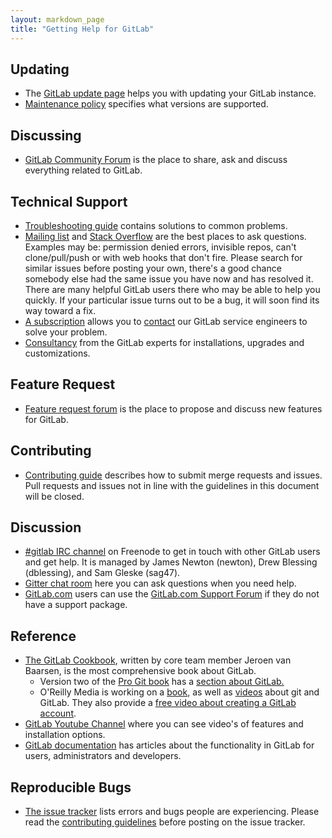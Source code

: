 ```yaml
---
layout: markdown_page
title: "Getting Help for GitLab"
---
```

## Updating
* The [GitLab update page](https://about.gitlab.com/update/) helps you with updating your GitLab instance.
* [Maintenance policy](https://gitlab.com/gitlab-org/gitlab-ce/blob/master/MAINTENANCE.md) specifies what versions are supported.

## Discussing
* [GitLab Community Forum](https://forum.gitlab.com/) is the place to share, ask and discuss everything related to GitLab.

## Technical Support
* [Troubleshooting guide](https://github.com/gitlabhq/gitlab-public-wiki/wiki/Trouble-Shooting-Guide) contains solutions to common problems.
* [Mailing list](https://groups.google.com/forum/#!forum/gitlabhq) and [Stack Overflow](http://stackoverflow.com/questions/tagged/gitlab) are the best places to ask questions. Examples may be: permission denied errors, invisible repos, can't clone/pull/push or with web hooks that don't fire. Please search for similar issues before posting your own, there's a good chance somebody else had the same issue you have now and has resolved it. There are many helpful GitLab users there who may be able to help you quickly. If your particular issue turns out to be a bug, it will soon find its way toward a fix.
* [A subscription](https://about.gitlab.com/subscription/) allows you to [contact](https://about.gitlab.com/contact/) our GitLab service engineers to solve your problem.
* [Consultancy](https://about.gitlab.com/consultancy/) from the GitLab experts for installations, upgrades and customizations.

## Feature Request
* [Feature request forum](http://feedback.gitlab.com) is the place to propose and discuss new features for GitLab.

## Contributing
* [Contributing guide](https://gitlab.com/gitlab-org/gitlab-ce/blob/master/CONTRIBUTING.md) describes how to submit merge requests and issues. Pull requests and issues not in line with the guidelines in this document will be closed.

## Discussion
* [#gitlab IRC channel](https://webchat.freenode.net/?channels=gitlab) on Freenode to get in touch with other GitLab users and get help. It is managed by James Newton (newton), Drew Blessing (dblessing), and Sam Gleske (sag47).
* [Gitter chat room](https://gitter.im/gitlabhq/gitlabhq#) here you can ask questions when you need help.
* [GitLab.com](https://about.gitlab.com/gitlab-com/) users can use the [GitLab.com Support Forum](https://gitlab.com/gitlab-com/support-forum/issues) if they do not have a support package.

## Reference
* [The GitLab Cookbook](https://www.packtpub.com/application-development/gitlab-cookbook), written by core team member Jeroen van Baarsen, is the most comprehensive book about GitLab.
    * Version two of the [Pro Git book](http://git-scm.com/book/en/v2) has a [section about GitLab.](http://git-scm.com/book/en/v2/Git-on-the-Server-GitLab)
    * O'Reilly Media is working on a [book](http://shop.oreilly.com/product/0636920034520.do), as well as [videos](http://shop.oreilly.com/product/0636920034872.do?code=WKGTVD) about git and GitLab. They also provide a [free video about creating a GitLab account](http://player.oreilly.com/videos/9781491912003?toc_id=194077).
* [GitLab Youtube Channel](https://www.youtube.com/channel/UCnMGQ8QHMAnVIsI3xJrihhg) where you can see video's of features and installation options.
* [GitLab documentation](http://doc.gitlab.com/ce/) has articles about the functionality in GitLab for users, administrators and developers.

## Reproducible Bugs
* [The issue tracker](https://gitlab.com/gitlab-org/gitlab-ce/issues) lists errors and bugs people are experiencing. Please read the [contributing guidelines](https://gitlab.com/gitlab-org/gitlab-ce/blob/master/CONTRIBUTING.md#issue-tracker) before posting on the issue tracker.
